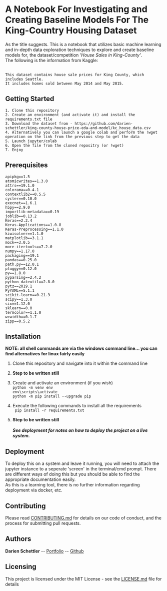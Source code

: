 # A Notebook For Investigating and Creating Baseline Models For The King-Country Housing Dataset

As the title suggests. This is a  notebook that utilizes basic machine learning and in-depth data exploration techniques to explore and create baseline models for, the dataset/competition *'House Sales in King-County'*. <br>The following is the information from Kaggle:<br><br>

```
This dataset contains house sale prices for King County, which includes Seattle. 
It includes homes sold between May 2014 and May 2015.
```

## Getting Started

```
1. Clone this repository
2. Create an environment (and activate it) and install the requirements.txt file
3. Download the dataset from - https://github.com/darien-schettler/king-county-house-price-eda-and-model/kc_house_data.csv
4. Alternatively you can launch a google colab and perform the !wget operation on the link from the previous step to get the data
5. Launch jupyter/colab
6. Open the file from the cloned repositry (or !wget)
7. Enjoy
```

## Prerequisites

```
apipkg==1.5
atomicwrites==1.3.0
attrs==19.1.0
colorama==0.4.1
contextlib2==0.5.5
cycler==0.10.0
execnet==1.6.1
h5py==2.9.0
importlib-metadata==0.19
joblib==0.13.2
Keras==2.2.4
Keras-Applications==1.0.8
Keras-Preprocessing==1.1.0
kiwisolver==1.1.0
matplotlib==3.1.1
mock==3.0.5
more-itertools==7.2.0
numpy==1.17.0
packaging==19.1
pandas==0.25.0
path.py==12.0.1
pluggy==0.12.0
py==1.8.0
pyparsing==2.4.2
python-dateutil==2.8.0
pytz==2019.1
PyYAML==5.1.1
scikit-learn==0.21.3
scipy==1.3.0
six==1.12.0
sklearn==0.0
termcolor==1.1.0
wcwidth==0.1.7
zipp==0.5.2
```

## Installation
**NOTE: all shell commands are via the windows command line... you can find alternatives for linux fairly easily**

1. Clone this repository and navigate into it within the command line

2. **Step to be written still**

3. Create and activate an environment (if you wish)<br>
` python -m venv env `<br>
` env\scripts\activate `<br>
` python -m pip install --upgrade pip `<br>

4. Execute the following commands to install all the requirements<br>
` pip install -r requirements.txt`<br>

5. **Step to be written still** <br><br>
***See deployment for notes on how to deploy the project on a live system.***

## Deployment

To deploy this on a system and leave it running, you will need to attach the jupyter instance to a seperate 'screen' in the terminal/cmd prompt. There are different ways of doing this but you should be able to find the appropriate documentation easily. <br>
As this is a learning tool, there is no further information regarding deployment via docker, etc.

## Contributing

Please read [CONTRIBUTING.md](CONTRIBUTING.md) for details on our code of conduct, and the process for submitting pull requests.

## Authors

**Darien Schettler** -- [Portfolio](http://darienschettler.ca/) -- [Github](https://github.com/darien-schettler)


## Licensing

This project is licensed under the MIT License - see the [LICENSE.md](LICENSE.md) file for details
